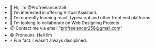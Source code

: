 - 👋 Hi, I’m @Profreelancer258
- 👀 I’m interested in offering Virtual Assistant.
- 🌱 I’m currently learning react, typescript and other front end platforms.
- 💞️ I’m looking to collaborate on Web Designing Projects.
- 📫 Contact me via email "profreelancer258@gmail.com"
- 😄 Pronouns: He/Him
- ⚡ Fun fact: I wasn't always disciplined.

